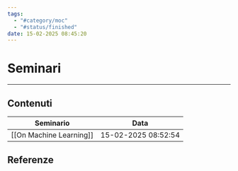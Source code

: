 ```yaml
---
tags:
  - "#category/moc"
  - "#status/finished"
date: 15-02-2025 08:45:20
---
```

# Seminari
---
## Contenuti
<!-- QueryToSerialize: TABLE WITHOUT ID file.link AS Seminario, date AS Data FROM "5. seminars" SORT file.ctime DESC -->
<!-- SerializedQuery: TABLE WITHOUT ID file.link AS Seminario, date AS Data FROM "5. seminars" SORT file.ctime DESC -->

| Seminario                                                   | Data                |
| ----------------------------------------------------------- | ------------------- |
| [[On Machine Learning]] | 15-02-2025 08:52:54 |
<!-- SerializedQuery END -->

## Referenze